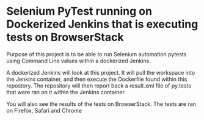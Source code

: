 # Selenium PyTest running on Dockerized Jenkins that is executing tests on BrowserStack
Purpose of this project is to be able to run Selenium  automation pytests using Command Line values within a dockerized Jenkins. 

A dockerized Jenkins will look at this project. It will pull the workspace into the Jenkins container, and then execute the Dockerfile found within this repostory. The repository will then report back a result.xml file of py.tests that were ran on it within the Jenkins container.

You will also see the results of the tests on BrowserStack. The tests are ran on Firefox, Safari and Chrome

